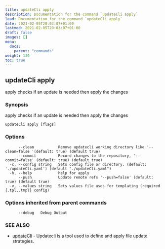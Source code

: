 ```yaml
---
title: updateCli apply
description: Documentation for the command `updateCli apply`
lead: Documentation for the command `updateCli apply`
date: 2021-02-05T20:03:07+01:00
lastmod: 2021-02-05T20:03:07+01:00
draft: false
images: []
menu:
  docs:
    parent: "commands"
weight: 130
toc: true
---
```


## updateCli apply

apply checks if an update is needed then apply the changes

### Synopsis

apply checks if an update is needed then apply the changes

```
updateCli apply [flags]
```

### Options

```
      --clean           Remove updatecli working directory like '--clean=false '(default: true) (default true)
      --commit          Record changes to the repository, '--commit=false' (default: true) (default true)
  -c, --config string   Sets config file or directory. (default: './updateCli.yaml') (default "./updateCli.yaml")
  -h, --help            help for apply
      --push            Update remote refs '--push=false' (default: true) (default true)
  -v, --values string   Sets values file uses for templating (required {.tpl,.tmpl} config)
```

### Options inherited from parent commands

```
      --debug   Debug Output
```

### SEE ALSO

* [updateCli](/docs/commands/updatecli)	 - Updatecli is a tool used to define and apply file update strategies. 

